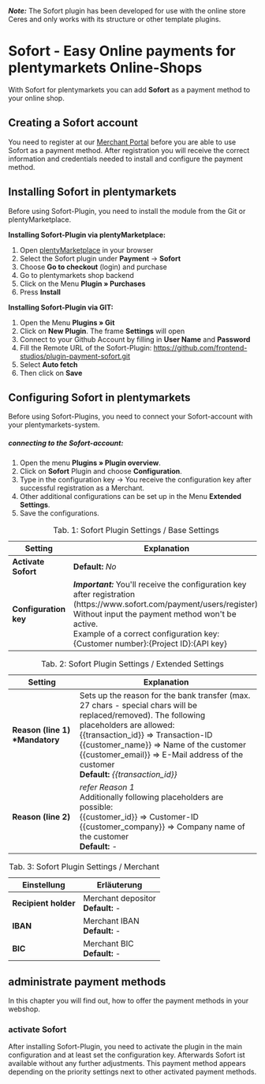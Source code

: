 <div class="alert alert-warning" role="alert">
   <strong><i>Note:</i></strong> The Sofort plugin has been developed for use with the online store Ceres and only works with its structure or other template plugins. 
</div>

# Sofort - Easy Online payments for plentymarkets Online-Shops

With Sofort for plentymarkets you can add **Sofort** as a payment method to your online shop.

## Creating a Sofort account

You need to register at our [Merchant Portal](https://www.sofort.com/payment/users/register) before you are able to use Sofort as a payment method. After registration you will receive the correct information and credentials needed to install and configure the payment method. 

## Installing Sofort in plentymarkets

Before using Sofort-Plugin, you need to install the module from the Git or plentyMarketplace.

**Installing Sofort-Plugin via plentyMarketplace:**

1. Open [plentyMarketplace](https://marketplace.plentymarkets.com/) in your browser
2. Select the Sofort plugin under **Payment** → **Sofort**
3. Choose **Go to checkout** (login) and purchase
4. Go to plentymarkets shop backend
5. Click on the Menu **Plugin » Purchases**
6. Press **Install**

**Installing Sofort-Plugin via GIT:**

1. Open the Menu **Plugins » Git**
2. Click on **New Plugin**. The frame **Settings** will open
3. Connect to your Github Account by filling in **User Name** and **Password** 
4. Fill the Remote URL of the Sofort-Plugin: <https://github.com/frontend-studios/plugin-payment-sofort.git>
5. Select **Auto fetch**
6. Then click on **Save**

## Configuring Sofort in plentymarkets

Before using Sofort-Plugins, you need to connect your Sofort-account with your plentymarkets-system.

##### connecting to the Sofort-account:
  
1. Open the menu **Plugins » Plugin overview**.
2. Click on **Sofort** Plugin and choose **Configuration**.
3. Type in the configuration key 
	→ You receive the configuration key after successful registration as a Merchant.
4. Other additional configurations can be set up in the Menu **Extended Settings**.
5. Save the configurations.

<table>
  <caption>Tab. 1: Sofort Plugin Settings / Base Settings</caption>
  <thead>
    <th>
      Setting
    </th>
    <th>
      Explanation
    </th>
  </thead>
  <tbody>
    <tr>
      <td>
        <b>Activate Sofort</b>
      </td>
      <td><b>Default:</b> <i>No</i>
      </td>
    </tr>
    <tr>
      <td>
        <b>Configuration key</b>
      </td>
      <td><strong><i>Important:</i></strong> You'll receive the configuration key after registration (https://www.sofort.com/payment/users/register).
      <br />Without input the payment method won't be active.
      <br />Example of a correct configuration key:
      <br />{Customer number}:{Project ID}:{API key}
      </td>
    </tr>
  </tbody>
</table>

<table>
  <caption>Tab. 2: Sofort Plugin Settings / Extended Settings</caption>
  <thead>
    <th>
      Setting
    </th>
    <th>
      Explanation
    </th>
  </thead>
  <tbody>
    <tr>
      <td>
        <b>Reason (line 1) *Mandatory</b>
      </td>
      <td>
        Sets up the reason for the bank transfer (max. 27 chars - special chars will be replaced/removed). The following placeholders are allowed:<br />
        {{transaction_id}} => Transaction-ID<br />
        {{customer_name}} => Name of the customer<br />
        {{customer_email}} => E-Mail address of the customer<br />
        <b>Default:</b> <i>{{transaction_id}}</i>
      </td>
    </tr>
    <tr>
      <td>
        <b>Reason (line 2)</b>
      </td>
      <td>
        <i>refer Reason 1</i><br />
        Additionally following placeholders are possible:<br />
        {{customer_id}} => Customer-ID<br />
        {{customer_company}} => Company name of the customer<br />
        <b>Default:</b> <i>-</i>
      </td>
    </tr>
  </tbody>
</table>

<table>
  <caption>Tab. 3: Sofort Plugin Settings / Merchant</caption>
  <thead>
    <th>
      Einstellung
    </th>
    <th>
      Erläuterung
    </th>
  </thead>
  <tbody>
    <tr>
      <td>
        <b>Recipient holder</b>
      </td>
      <td>
        Merchant depositor
        <br /><b>Default:</b> -
      </td>
    </tr>
    <tr>
      <td>
        <b>IBAN</b>
      </td>
      <td>
        Merchant IBAN	
        <br /><b>Default:</b> -
      </td>
    </tr>
    <tr>
      <td>
        <b>BIC</b>
      </td>
      <td>
        Merchant BIC
        <br /><b>Default:</b> -
      </td>
    </tr>
  </tbody>
</table>

## administrate payment methods

In this chapter you will find out, how to offer the payment methods in your webshop.

### activate Sofort

After installing Sofort-Plugin, you need to activate the plugin in the main configuration and at least set the configuration key. Afterwards Sofort ist available without any further adjustments. This payment method appears depending on the priority settings next to other activated payment methods.
